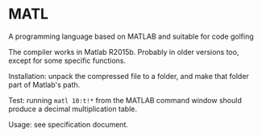 # MATL
A programming language based on MATLAB and suitable for code golfing

The compiler works in Matlab R2015b. Probably in older versions too, except for some specific functions.

Installation: unpack the compressed file to a folder, and make that folder part of Matlab's path.

Test: running `matl 10:t!*` from the MATLAB command window should produce a decimal multiplication table.

Usage: see specification document.
